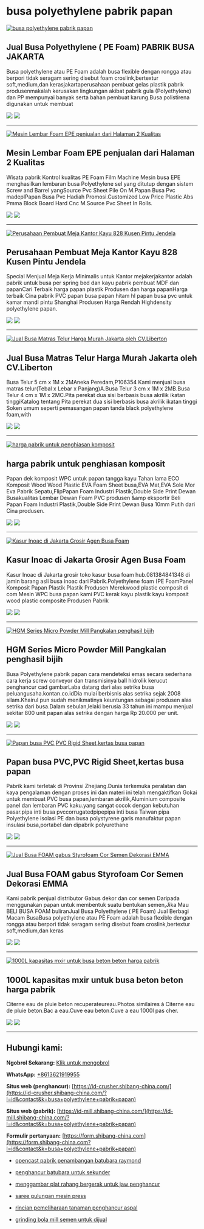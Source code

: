 # busa polyethylene pabrik papan

<a href="https://swt.shibang-china.com/?l=id&img&k=busa+polyethylene+pabrik+papan" target="_blank">![busa polyethylene pabrik papan](http://static.shibang-china.com/all-800x300/296.jpg)</a>

## Jual Busa Polyethylene ( PE Foam) PABRIK BUSA JAKARTA
Busa polyethylene atau PE Foam adalah busa flexible dengan rongga atau berpori tidak seragam sering disebut foam croslink,bertextur soft,medium,dan kerasjakartaperusahaan pembuat gelas plastik pabrik produsenmakalah kerusakan lingkungan akibat pabrik gula (Polyethylene) dan PP mempunyai banyak serta bahan pembuat karung.Busa polistirena digunakan untuk membuat


<a href="https://whatsapp.shibangsoft.com/WhatsApp.php" target="_blank" title="WhatsApp">![](http://static.shibang-china.com/icon/whatsapp.png)</a> <a href="https://swt.shibang-china.com/?l=id&icon&k=busa+polyethylene+pabrik+papan" target="_blank">![](http://static.shibang-china.com/icon/chat-id.png)</a>

---

<a href="https://swt.shibang-china.com/?l=id&img&k=busa+polyethylene+pabrik+papan" target="_blank">![Mesin Lembar Foam EPE penjualan dari Halaman 2 Kualitas](http://static.shibang-china.com/all-800x300/1457.jpg)</a>

## Mesin Lembar Foam EPE penjualan dari Halaman 2 Kualitas
Wisata pabrik Kontrol kualitas PE Foam Film Machine Mesin busa EPE menghasilkan lembaran busa Polyethylene sel yang ditutup dengan sistem Screw and Barrel yangSource Pvc Sheet Pile On M.Papan Busa Pvc madeplPapan Busa Pvc Hadiah Promosi.Customized Low Price Plastic Abs Pmma Block Board Hard Cnc M.Source Pvc Sheet In Rolls.


<a href="https://whatsapp.shibangsoft.com/WhatsApp.php" target="_blank" title="WhatsApp">![](http://static.shibang-china.com/icon/whatsapp.png)</a> <a href="https://swt.shibang-china.com/?l=id&icon&k=busa+polyethylene+pabrik+papan" target="_blank">![](http://static.shibang-china.com/icon/chat-id.png)</a>

---

<a href="https://swt.shibang-china.com/?l=id&img&k=busa+polyethylene+pabrik+papan" target="_blank">![Perusahaan Pembuat Meja Kantor Kayu 828 Kusen Pintu Jendela](http://static.shibang-china.com/all-800x300/426.jpg)</a>

## Perusahaan Pembuat Meja Kantor Kayu 828 Kusen Pintu Jendela
Special Menjual Meja Kerja Minimalis untuk Kantor mejakerjakantor adalah pabrik untuk busa per spring bed dan kayu pabrik pembuat MDF dan papanCari Terbaik harga papan plastik Produsen dan harga papanHarga terbaik Cina pabrik PVC papan busa papan hitam hl papan busa pvc untuk kamar mandi pintu Shanghai Produsen Harga Rendah Highdensity polyethylene papan.


<a href="https://whatsapp.shibangsoft.com/WhatsApp.php" target="_blank" title="WhatsApp">![](http://static.shibang-china.com/icon/whatsapp.png)</a> <a href="https://swt.shibang-china.com/?l=id&icon&k=busa+polyethylene+pabrik+papan" target="_blank">![](http://static.shibang-china.com/icon/chat-id.png)</a>

---

<a href="https://swt.shibang-china.com/?l=id&img&k=busa+polyethylene+pabrik+papan" target="_blank">![Jual Busa Matras Telur Harga Murah Jakarta oleh CV.Liberton](http://static.shibang-china.com/all-800x300/173.jpg)</a>

## Jual Busa Matras Telur Harga Murah Jakarta oleh CV.Liberton
Busa Telur 5 cm x 1M x 2MAneka Peredam,P106354 Kami menjual busa matras telur(Tebal x Lebar x Panjang)A.Busa Telur 3 cm x 1M x 2MB.Busa Telur 4 cm x 1M x 2MC.Pita perekat dua sisi berbasis busa akrilik ikatan tinggiKatalog tentang Pita perekat dua sisi berbasis busa akrilik ikatan tinggi Soken umum seperti pemasangan papan tanda black polyethylene foam,with


<a href="https://whatsapp.shibangsoft.com/WhatsApp.php" target="_blank" title="WhatsApp">![](http://static.shibang-china.com/icon/whatsapp.png)</a> <a href="https://swt.shibang-china.com/?l=id&icon&k=busa+polyethylene+pabrik+papan" target="_blank">![](http://static.shibang-china.com/icon/chat-id.png)</a>

---

<a href="https://swt.shibang-china.com/?l=id&img&k=busa+polyethylene+pabrik+papan" target="_blank">![harga pabrik untuk penghiasan komposit](http://static.shibang-china.com/all-800x300/382.jpg)</a>

## harga pabrik untuk penghiasan komposit
Papan dek komposit WPC untuk papan tangga kayu Tahan lama ECO Komposit Wood Wood Plastic EVA Foam Sheet busa,EVA Mat,EVA Sole Mor Eva Pabrik Sepatu,FlipPapan Foam Industri Plastik,Double Side Print Dewan Busakualitas Lembar Dewan Foam PVC produsen &amp eksportir Beli Papan Foam Industri Plastik,Double Side Print Dewan Busa 10mm Putih dari Cina produsen.


<a href="https://whatsapp.shibangsoft.com/WhatsApp.php" target="_blank" title="WhatsApp">![](http://static.shibang-china.com/icon/whatsapp.png)</a> <a href="https://swt.shibang-china.com/?l=id&icon&k=busa+polyethylene+pabrik+papan" target="_blank">![](http://static.shibang-china.com/icon/chat-id.png)</a>

---

<a href="https://swt.shibang-china.com/?l=id&img&k=busa+polyethylene+pabrik+papan" target="_blank">![Kasur Inoac di Jakarta Grosir Agen Busa Foam](http://static.shibang-china.com/all-800x300/912.jpg)</a>

## Kasur Inoac di Jakarta Grosir Agen Busa Foam
Kasur Inoac di Jakarta grosir toko kasur busa foam hub.081384841348 di jamin barang asli busa inoac dari Pabrik.Polyethylene foam (PE FoamPanel Komposit Papan Plastik Plastik Produsen Merekwood plastic composit di com Mesin WPC busa papan kami PVC kerak kayu plastik kayu komposit wood plastic composite Produsen Pabrik


<a href="https://whatsapp.shibangsoft.com/WhatsApp.php" target="_blank" title="WhatsApp">![](http://static.shibang-china.com/icon/whatsapp.png)</a> <a href="https://swt.shibang-china.com/?l=id&icon&k=busa+polyethylene+pabrik+papan" target="_blank">![](http://static.shibang-china.com/icon/chat-id.png)</a>

---

<a href="https://swt.shibang-china.com/?l=id&img&k=busa+polyethylene+pabrik+papan" target="_blank">![HGM Series Micro Powder Mill Pangkalan penghasil bijih](http://static.shibang-china.com/all-800x300/1322.jpg)</a>

## HGM Series Micro Powder Mill Pangkalan penghasil bijih
Busa Polyethylene pabrik papan cara mendeteksi emas secara sederhana cara kerja screw conveyor dan transmisinya ball hidrolik kerucut penghancur cad gambarLaba datang dari alas setrika busa peluangusaha.kontan.co.idDia mulai berbisnis alas setrika sejak 2008 silam.Khairul pun sudah menikmatinya keuntungan sebagai produsen alas setrika dari busa.Dalam sebulan,lelaki berusia 33 tahun ini mampu menjual sekitar 800 unit papan alas setrika dengan harga Rp 20.000 per unit.


<a href="https://whatsapp.shibangsoft.com/WhatsApp.php" target="_blank" title="WhatsApp">![](http://static.shibang-china.com/icon/whatsapp.png)</a> <a href="https://swt.shibang-china.com/?l=id&icon&k=busa+polyethylene+pabrik+papan" target="_blank">![](http://static.shibang-china.com/icon/chat-id.png)</a>

---

<a href="https://swt.shibang-china.com/?l=id&img&k=busa+polyethylene+pabrik+papan" target="_blank">![Papan busa PVC,PVC Rigid Sheet,kertas busa papan](http://static.shibang-china.com/all-800x300/1261.jpg)</a>

## Papan busa PVC,PVC Rigid Sheet,kertas busa papan
Pabrik kami terletak di Provinsi Zhejiang.Dunia terkemuka peralatan dan kaya pengalaman dengan proses ini dan materi ini telah mengaktifkan Gokai untuk membuat PVC busa papan,lembaran akrilik,Aluminium composite panel dan lembaran PVC kaku.yang sangat cocok dengan kebutuhan pasar.pipa inti busa pvccorrugatedpipepipa inti busa Taiwan pipa Polyethylene isolasi PE dan busa polystyrene garis manufaktur papan insulasi busa,portabel dan dipabrik polyurethane


<a href="https://whatsapp.shibangsoft.com/WhatsApp.php" target="_blank" title="WhatsApp">![](http://static.shibang-china.com/icon/whatsapp.png)</a> <a href="https://swt.shibang-china.com/?l=id&icon&k=busa+polyethylene+pabrik+papan" target="_blank">![](http://static.shibang-china.com/icon/chat-id.png)</a>

---

<a href="https://swt.shibang-china.com/?l=id&img&k=busa+polyethylene+pabrik+papan" target="_blank">![Jual Busa FOAM gabus Styrofoam Cor Semen Dekorasi EMMA](http://static.shibang-china.com/all-800x300/937.jpg)</a>

## Jual Busa FOAM gabus Styrofoam Cor Semen Dekorasi EMMA
Kami pabrik penjual distributor Gabus dekor dan cor semen Daripada menggunakan papan untuk membentuk suatu bentukan semen,Jika Mau BELI BUSA FOAM buliranJual Busa Polyethylene ( PE Foam) Jual Berbagi Macam BusaBusa polyethylene atau PE Foam adalah busa flexible dengan rongga atau berpori tidak seragam sering disebut foam croslink,bertextur soft,medium,dan keras


<a href="https://whatsapp.shibangsoft.com/WhatsApp.php" target="_blank" title="WhatsApp">![](http://static.shibang-china.com/icon/whatsapp.png)</a> <a href="https://swt.shibang-china.com/?l=id&icon&k=busa+polyethylene+pabrik+papan" target="_blank">![](http://static.shibang-china.com/icon/chat-id.png)</a>

---

<a href="https://swt.shibang-china.com/?l=id&img&k=busa+polyethylene+pabrik+papan" target="_blank">![1000L kapasitas mxir untuk busa beton beton harga pabrik](http://static.shibang-china.com/all-800x300/1512.jpg)</a>

## 1000L kapasitas mxir untuk busa beton beton harga pabrik
Citerne eau de pluie beton recuperateureau.Photos similaires à Citerne eau de pluie beton.Bac a eau.Cuve eau beton.Cuve a eau 1000l pas cher.

<a href="https://whatsapp.shibangsoft.com/WhatsApp.php" target="_blank" title="WhatsApp">![](http://static.shibang-china.com/icon/whatsapp.png)</a> <a href="https://swt.shibang-china.com/?l=id&icon&k=busa+polyethylene+pabrik+papan" target="_blank">![](http://static.shibang-china.com/icon/chat-id.png)</a>

---
## Hubungi kami:

**Ngobrol Sekarang:** [Klik untuk mengobrol](https://swt.shibang-china.com?l=id&contact&k=busa+polyethylene+pabrik+papan)

**WhatsApp:**  [+8613621919955](https://whatsapp.shibangsoft.com/WhatsApp.php)

**Situs web (penghancur):** [https://id-crusher.shibang-china.com/](https://id-crusher.shibang-china.com/?l=id&contact&k=busa+polyethylene+pabrik+papan)

**Situs web (pabrik):** [https://id-mill.shibang-china.com/](https://id-mill.shibang-china.com/?l=id&contact&k=busa+polyethylene+pabrik+papan)

**Formulir pertanyaan:** [https://form.shibang-china.com](https://form.shibang-china.com?l=id&contact&k=busa+polyethylene+pabrik+papan)

* [opencast pabrik penambangan batubara raymond](../49/opencast%20pabrik%20penambangan%20batubara%20raymond.md)

* [penghancur batubara untuk sekunder](../46/penghancur%20batubara%20untuk%20sekunder.md)

* [menggambar plat rahang bergerak untuk jaw penghancur](../44/menggambar%20plat%20rahang%20bergerak%20untuk%20jaw%20penghancur.md)

* [saree gulungan mesin press](../41/saree%20gulungan%20mesin%20press.md)

* [rincian pemeliharaan tanaman penghancur aspal](../41/rincian%20pemeliharaan%20tanaman%20penghancur%20aspal.md)

* [grinding bola mill semen untuk dijual](../44/grinding%20bola%20mill%20semen%20untuk%20dijual.md)